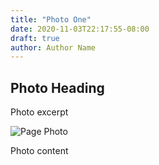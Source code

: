 ```yaml
---
title: "Photo One"
date: 2020-11-03T22:17:55-08:00
draft: true
author: Author Name
---
```

## Photo Heading

Photo excerpt

![Page Photo](https://placehold.it/500/300)

Photo content
